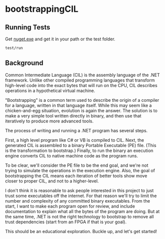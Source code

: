 bootstrappingCIL
================

Running Tests
-------------

Get [nuget.exe](http://nuget.org/nuget.exe) and get it in your path or the test folder.

    test/run

Background
----------

Common Intermediate Language (CIL) is the assembly language of the .NET framework.
Unlike other compiled programming languages that transform high-level code into the exact bytes that will run on the CPU,
 CIL describes operations in a hypothetical virtual machine.
 
"Bootstrapping" is a common term used to describe the origin of a compiler for a language, written in that language itself.
While this may seem like a chicken-and-egg situation, evolution is again the answer.
The solution is to make a very simple tool written directly in binary, and then use that iteratively to produce more advanced tools.

The process of writing and running a .NET program has several steps.

First, a high level program like C# or VB is compiled to CIL.
Next, the generated CIL is assembled to a binary Portable Executable (PE) file. (This is the transformation to bootstrap.)
Finally, to run the binary an execution engine converts CIL to native machine code as the program runs.

To be clear, we'll consider the PE file to be the end goal, and we're not trying to simulate the operations in the execution engine. Also, the goal of bootstrapping the CIL means each iteration of better tools show move closer to proper CIL, and not to a higher-level.

I don't think it is reasonable to ask people interested in this project to just trust some executables off the internet.
For that reason we'll try to limit the number and complexity of any committed binary executables.
From the start, I want to make each program open for review, and include documentation to explain what all the bytes of the program are doing.
But at the same time, .NET is not the right technology to bootstrap to remove all trust dependencies (start from an FPGA if that is your goal).

This should be an educational exploration. Buckle up, and let's get started!
